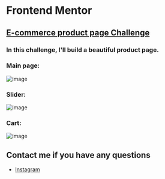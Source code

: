 # Frontend Mentor
## [E-commerce product page Challenge](https://www.frontendmentor.io/challenges/ecommerce-product-page-UPsZ9MJp6)
### In this challenge, I'll build a beautiful product page.

### Main page:
![image](https://user-images.githubusercontent.com/85111590/204131194-520683eb-ca99-4c07-8866-b07f72440116.png)

### Slider:
![image](https://user-images.githubusercontent.com/85111590/204131434-e9bd30c7-4f38-41b6-96b1-a3aadf09d42e.png)

### Cart:
![image](https://user-images.githubusercontent.com/85111590/204131492-d50e7bdd-d60a-4ef1-8562-0a22088e44ae.png)

## Contact me if you have any questions
- [Instagram](https://www.instagram.com/imogk999/)
